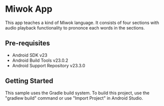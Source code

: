 Miwok App
============

This app teaches a kind of Miwok language. It consists of four sections with audio playback functionality to prononce each words in the sections. 

Pre-requisites
--------------

- Android SDK v23
- Android Build Tools v23.0.2
- Android Support Repository v23.3.0

Getting Started
---------------

This sample uses the Gradle build system. To build this project, use the "gradlew build" command or use "Import Project" in Android Studio.
